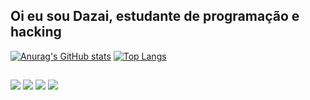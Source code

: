 ## Oi eu sou Dazai, estudante de programação e hacking

[![Anurag's GitHub stats](https://github-readme-stats-kenned-candidos-projects.vercel.app/api?username=sr-dazai&count_private=true&show_icons=true&theme=dark)](https://github.com/sr-dazai/github-readme-stats)
[![Top Langs](https://github-readme-stats-kenned-candidos-projects.vercel.app/api/top-langs/?username=sr-dazai&layout=compact&theme=dark)](https://github.com/sr-dazai/github-readme-stats)

##

<div>
   <a href="https://www.youtube.com/@sr_dazai" target="_blank"><img src="https://img.shields.io/badge/YouTube-FF0000?style=for-the-badge&logo=youtube&logoColor=white" target="_blank"></a>
  <a href="https://instagram.com/kenned_candido" target="_blank"><img src="https://img.shields.io/badge/-Instagram-%23E4405F?style=for-the-badge&logo=instagram&logoColor=white" target="_blank"></a>
 <a href="https://discord.gg/tVNv6SNZZT" target="_blank"><img src="https://img.shields.io/badge/Discord-7289DA?style=for-the-badge&logo=discord&logoColor=white" target="_blank"></a> 
  <a href="https://www.linkedin.com/in/kenned-candido" target="_blank"><img src="https://img.shields.io/badge/-LinkedIn-%230077B5?style=for-the-badge&logo=linkedin&logoColor=white" target="_blank"></a>
</div>
